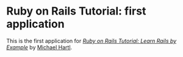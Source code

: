   # Ruby on Rails Tutorial: first application

  This is the first application for
  [*Ruby on Rails Tutorial: Learn Rails by Example*](http://railstutorial.org/)
  by [Michael Hartl](http://michaelhartl.com/).